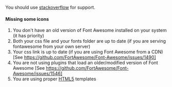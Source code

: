 You should use [stackoverflow](http://stackoverflow.com/) for support.

#### Missing some icons
1. You don't have an old version of Font Awesome installed on your system (it has priority)
2. Both your css file and your fonts folder are up to date (if you are serving fontawesome from your own server)
3. Your css link is up to date (if you are using Font Awesome from a CDN) [See https://github.com/FortAwesome/Font-Awesome/issues/1490]
4. You are not using plugins that load an older/modified version of Font Awesome [See https://github.com/FortAwesome/Font-Awesome/issues/1546]
5. You are using proper [HTML5](http://www.w3.org/TR/html5/introduction.html#a-quick-introduction-to-html) templates